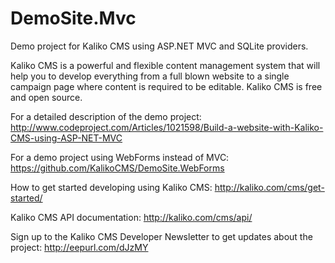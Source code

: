 # DemoSite.Mvc
Demo project for Kaliko CMS using ASP.NET MVC and SQLite providers.

Kaliko CMS is a powerful and flexible content management system that will help you to develop everything from a full blown website to a single campaign page where content is required to be editable. Kaliko CMS is free and open source.

For a detailed description of the demo project:
http://www.codeproject.com/Articles/1021598/Build-a-website-with-Kaliko-CMS-using-ASP-NET-MVC

For a demo project using WebForms instead of MVC:
https://github.com/KalikoCMS/DemoSite.WebForms

How to get started developing using Kaliko CMS:
http://kaliko.com/cms/get-started/

Kaliko CMS API documentation:
http://kaliko.com/cms/api/

Sign up to the Kaliko CMS Developer Newsletter to get updates about the project:
http://eepurl.com/dJzMY

